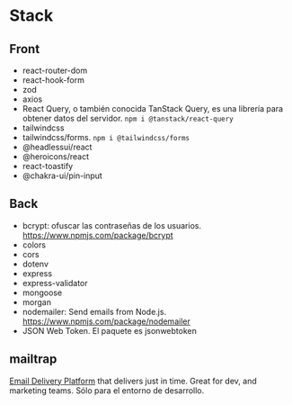 # Stack

## Front

-  react-router-dom
-  react-hook-form
-  zod
-  axios
-  React Query, o también conocida TanStack Query, es una librería para obtener datos del servidor. `npm i @tanstack/react-query`
-  tailwindcss
-  tailwindcss/forms. `npm i @tailwindcss/forms`
-  @headlessui/react
-  @heroicons/react
-  react-toastify
-  @chakra-ui/pin-input

## Back

-  bcrypt: ofuscar las contraseñas de los usuarios. https://www.npmjs.com/package/bcrypt
-  colors
-  cors
-  dotenv
-  express
-  express-validator
-  mongoose
-  morgan
-  nodemailer: Send emails from Node.js. https://www.npmjs.com/package/nodemailer
-  JSON Web Token. El paquete es jsonwebtoken

## mailtrap

[Email Delivery Platform](https://mailtrap.io/) that delivers just in time. Great for dev, and marketing teams. Sólo para el entorno de desarrollo.
